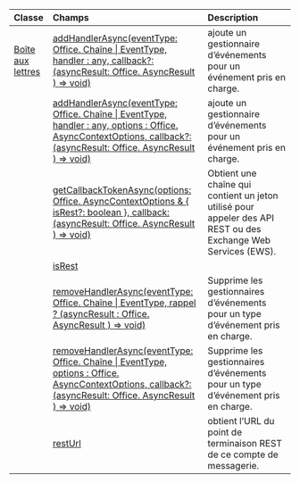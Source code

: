 | Classe | Champs | Description |
|:---|:---|:---|
|[Boîte aux lettres](/javascript/api/outlook/outlook.mailbox)|[addHandlerAsync(eventType: Office. Chaîne \| EventType, handler : any, callback?: (asyncResult: Office. AsyncResult <void> ) => void)](/javascript/api/outlook/outlook.mailbox#addhandlerasync-eventtype--handler--callback--asyncresult-)|ajoute un gestionnaire d’événements pour un événement pris en charge.|
||[addHandlerAsync(eventType: Office. Chaîne \| EventType, handler : any, options : Office. AsyncContextOptions, callback?: (asyncResult: Office. AsyncResult <void> ) => void)](/javascript/api/outlook/outlook.mailbox#addhandlerasync-eventtype--handler--options--callback--asyncresult-)|ajoute un gestionnaire d’événements pour un événement pris en charge.|
||[getCallbackTokenAsync(options: Office. AsyncContextOptions & { isRest?: boolean }, callback: (asyncResult: Office. AsyncResult <string> ) => void)](/javascript/api/outlook/outlook.mailbox#getcallbacktokenasync-options--isrest--callback--asyncresult-)|Obtient une chaîne qui contient un jeton utilisé pour appeler des API REST ou des Exchange Web Services (EWS).|
||[isRest](/javascript/api/outlook/outlook.mailbox#isrest)||
||[removeHandlerAsync(eventType: Office. Chaîne \| EventType, rappel ? (asyncResult : Office. AsyncResult <void> ) => void)](/javascript/api/outlook/outlook.mailbox#removehandlerasync-eventtype--callback--asyncresult-)|Supprime les gestionnaires d’événements pour un type d’événement pris en charge.|
||[removeHandlerAsync(eventType: Office. Chaîne \| EventType, options : Office. AsyncContextOptions, callback?: (asyncResult: Office. AsyncResult <void> ) => void)](/javascript/api/outlook/outlook.mailbox#removehandlerasync-eventtype--options--callback--asyncresult-)|Supprime les gestionnaires d’événements pour un type d’événement pris en charge.|
||[restUrl](/javascript/api/outlook/outlook.mailbox#resturl)|obtient l’URL du point de terminaison REST de ce compte de messagerie.|
